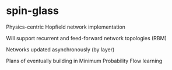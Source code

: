 spin-glass
==========

Physics-centric Hopfield network implementation


Will support recurrent and feed-forward network topologies (RBM)

Networks updated asynchronously (by layer)

Plans of eventually building in  Minimum Probability Flow learning